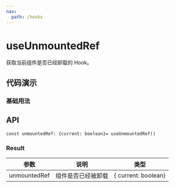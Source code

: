 ```yaml
---
nav:
  path: /hooks
---
```


# useUnmountedRef

获取当前组件是否已经卸载的 Hook。

## 代码演示

<code src="./demo/demo.tsx"></code>

### 基础用法

## API

```
const unmountedRef: {current: boolean}= useUnmountedRef()
```

### Result

| 参数         | 说明               | 类型                |
| ------------ | ------------------ | ------------------- |
| unmountedRef | 组件是否已经被卸载 | { current: boolean} |
